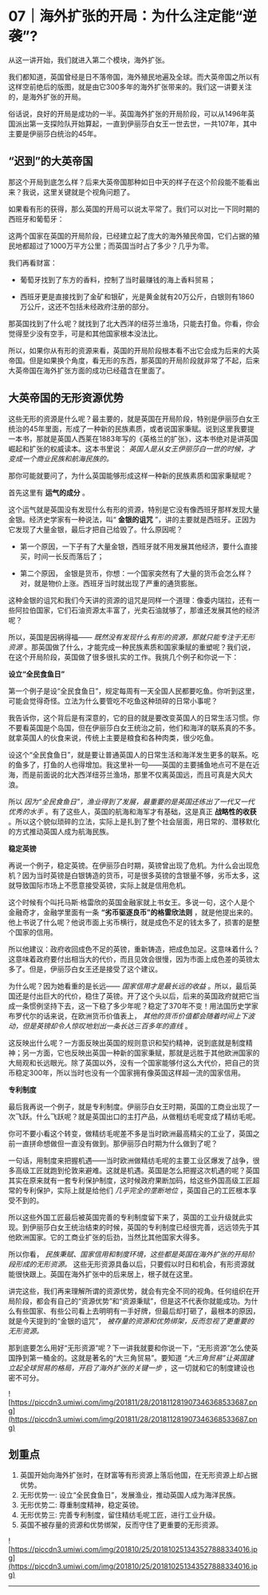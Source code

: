 # 07｜海外扩张的开局：为什么注定能“逆袭”?

从这一讲开始，我们就进入第二个模块，海外扩张。

我们都知道，英国曾经是日不落帝国，海外殖民地遍及全球。而大英帝国之所以有这样空前绝后的版图，就是由它300多年的海外扩张带来的。我们这一讲要关注的，是海外扩张的开局。

俗话说，良好的开局是成功的一半。英国海外扩张的开局阶段，可以从1496年英国派出第一支探险队开始算起，一直到伊丽莎白女王一世去世，一共107年，其中主要是伊丽莎白统治的45年。

## “迟到”的大英帝国

那这个开局到底怎么样？后来大英帝国那种如日中天的样子在这个阶段能不能看出来？我说，这里关键就是个视角问题了。

如果看有形的获得，那么英国的开局可以说太平常了。我们可以对比一下同时期的西班牙和葡萄牙：

这两个国家在英国的开局阶段，已经建立起了庞大的海外殖民帝国，它们占据的殖民地都超过了1000万平方公里；而英国当时占了多少？几乎为零。

我们再看财富：

* 葡萄牙找到了东方的香料，控制了当时最赚钱的海上香料贸易；

* 西班牙更是直接找到了金矿和银矿，光是黄金就有20万公斤，白银则有1860万公斤，这还不包括未经政府注册的部分。

那英国找到了什么呢？就找到了北大西洋的纽芬兰渔场，只能去打鱼。你看，你会觉得至少没有空手，可是和其他国家根本没法比。

所以，如果你从有形的资源来看，英国的开局阶段根本看不出它会成为后来的大英帝国。但是如果换个角度，看无形的东西，那英国的开局阶段就非常了不起，后来大英帝国在海外扩张方面的成功已经蕴含在里面了。

## 大英帝国的无形资源优势

这些无形的资源是什么呢？最主要的，就是英国在开局阶段，特别是伊丽莎白女王统治的45年里面，形成了一种新的民族素质，或者说国家秉赋。说到这里我要提一本书，那就是英国人西莱在1883年写的《英格兰的扩张》，这本书绝对是讲英国崛起和扩张的权威读本。这本书里说： *英国人是从女王伊丽莎白一世的时候，才变成一个商业民族和航海民族的。*

那你可能就要问了，为什么英国能够形成这样一种新的民族素质和国家秉赋呢？

首先这里有 **运气的成分** 。

这个运气就是英国没有发现什么有形的资源，特别是它没有像西班牙那样发现大量金银。经济史学家有一种说法，叫“ **金银的诅咒** ”，讲的主要就是西班牙。正因为它发现了大量金银，最后才把自己给毁了。什么原因呢？

* 第一个原因，一下子有了大量金银，西班牙就不用发展其他经济，要什么直接买，时间一长反而落后了；

* 第二个原因， 金银是货币，你想：一个国家突然有了大量的货币会怎么样？对，就是物价上涨。西班牙当时就出现了严重的通货膨胀。

这种金银的诅咒和我们今天讲的资源的诅咒是同样一个道理：像委内瑞拉，还有一些阿拉伯国家，它们石油资源太丰富了，光卖石油就够了，那谁还发展其他的经济呢？

所以，英国是因祸得福—— *既然没有发现什么有形的资源，那就只能专注于无形资源* 。那英国做了什么，才能完成一种民族素质和国家秉赋的重塑呢？我们说，在这个开局阶段，英国做了很多很扎实的工作。我挑几个例子和你说一下：

 **设立“全民食鱼日”**

第一个例子是设“全民食鱼日”，规定每周有一天全国人民都要吃鱼。你听到这里，可能会觉得奇怪。立法为什么要管吃不吃鱼这种琐碎的日常小事呢？

我告诉你，这个背后是有深意的，它的目的就是要改变英国人的日常生活习惯。你不要看英国是个岛国，但在伊丽莎白女王统治之前，他们和海洋的联系真的不多。就拿英国人的伙食来说，传统上主要是粮食和各种肉类，很少吃鱼。

设这个“全民食鱼日”，就是要让普通英国人的日常生活和海洋发生更多的联系。吃的鱼多了，打鱼的人也得增加。我这里补一句——英国的主要捕鱼地点可不是在近海，而是前面说的北大西洋纽芬兰渔场，那里不仅离英国远，而且可真是大风大浪。

所以 *因为“全民食鱼日”，渔业得到了发展，最重要的是英国还练出了一代又一代优秀的水手* 。有了这些人，英国的航海和海军才有基础，这是真正 **战略性的收获** 。所以这个貌似琐碎的立法，实际上是扎到了整个社会层面，用日常的、潜移默化的方式推动英国人成为航海民族。

 **稳定英镑**

再说一个例子，稳定英镑。在伊丽莎白时期，英镑曾出现了危机。为什么会出现危机？因为当时英镑是白银铸造的货币，可是很多英镑的含银量不够，劣币太多，这就导致国际市场上不愿意接受英镑，实际上就是信用危机。

这个时候有个叫托马斯·格雷欣的英国金融家就上书女王。多说一句，这个人是个金融奇才，金融学里面有一条 **“劣币驱逐良币”的格雷欣法则** ，就是他提出来的。他上书说了什么呢？他说市面上劣币横行，就是成色不足的钱太多了，损害的是整个国家的信用。

所以他建议：政府收回成色不足的英镑，重新铸造，把成色加足。这意味着什么？这意味着政府要付出相当大的代价，而且见效会很慢，因为市面上成色差的英镑太多了。但是，伊丽莎白女王还是接受了这个建议。

为什么呢？因为她看重的是长远—— *国家信用才是最长远的收益* 。所以，最后英国还是付出巨大的代价，稳住了英镑。开了这个头以后，后来的英国政府就把它当成一条惯例坚持下去，这一下稳了多少年呢？稳定了370年不变！用法国历史学家布罗代尔的话来说，在欧洲货币价值表上， *其他的货币价值都会随着时间上下波动，但是英镑却令人惊叹地划出一条长达三百多年的直线* 。

这反映出什么呢？一方面反映出英国的规则意识和契约精神，说到底就是制度精神；另一方面，它也反映出英国一种新的国家秉赋，那就是远胜于其他欧洲国家的大局观和长远眼光。除了英国以外，没有一个国家能够付这么大代价，把自己的货币稳定300年，所以当时也没有一个国家拥有像英国这样超一流的国家信用。

 **专利制度**

最后我再说一个例子，就是专利制度。伊丽莎白女王时期，英国的工商业出现了一次飞跃。什么飞跃呢？就是英国出口的主打产品，从做粗纺毛呢变成了精纺毛呢。

你可不要小看这个转变，做精纺毛呢差不多是当时欧洲最高精尖的工业了，英国之前一直拼命想做但一直没有做到。那伊丽莎白时期为什么做到了呢？

一句话，用制度来把握机遇——当时欧洲做精纺毛呢的主要工业区爆发了战争，很多高级工匠就跑到伦敦来避难。这就是机遇。英国是怎么把握这次机遇的呢？英国其实在原来就有一套专利保护制度，这时候政府果断加码，给这些外国高级工匠超常的专利保护，实际上就是给他们 *几乎完全的垄断地位* ，英国自己的工匠根本享受不到的。

所以这些外国工匠最后被英国完善的专利制度留下来了，英国的工业升级就此实现。到伊丽莎白女王统治结束的时候，英国的专利制度已经很完善，远远领先于其他欧洲国家。它的工商业扩张的后劲，当然比其他国家大得多。

所以你看， *民族秉赋、国家信用和制度环境，这些都是英国在海外扩张的开局阶段形成的无形资源。* 这些无形资源具备以后，只要假以时日和机会，有形资源就能很快跟上。英国在海外扩张中的后来居上，根子就在这里。

讲完这些，我们再来理解所谓的资源优势，就会有完全不同的视角。任何组织在开局阶段，都会有自己的“资源优势”和“资源秉赋”，但是这不代表你就能成功。为什么有些国家、有些公司看上去明明有一手好牌，但最后却打砸了，最根本的原因，就是今天提到的“金银的诅咒”， *被存量的资源和优势绑架，反而忽视了更重要的无形资源。*

那到底要怎么用好“无形资源”呢？下一讲我就要和你说一下，“无形资源”怎么使英国挣到第一桶金的。这就是著名的“大三角贸易”。要知道 *“大三角贸易”让英国建立起全球贸易的格局，开启了海外扩张的关键一步* ，这一切就和它的制度建设也密不可分。

![https://piccdn3.umiwi.com/img/201811/28/201811281907346368533687.png](https://piccdn3.umiwi.com/img/201811/28/201811281907346368533687.png)

## 划重点

1. 英国开始向海外扩张时，在财富等有形资源上落后他国，在无形资源上却占据优势。
2. 无形优势一: 设立“全民食鱼日”，发展渔业，推动英国人成为海洋民族。
3. 无形优势二: 尊重制度精神，稳定英镑。
4. 无形优势三: 完善专利制度，留住精纺毛呢工匠，进行工业升级。
5. 英国不被存量的资源和优势绑架，反而守住了更重要的无形资源。

![https://piccdn3.umiwi.com/img/201810/25/201810251343527888334016.jpg](https://piccdn3.umiwi.com/img/201810/25/201810251343527888334016.jpg)

---
